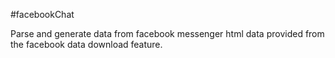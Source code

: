 #facebookChat

Parse and generate data from facebook messenger html data provided from the facebook data download feature.
